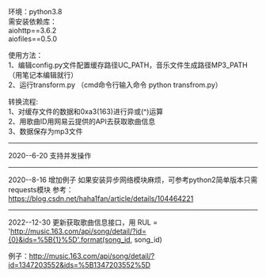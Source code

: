 环境：python3.8  
需安装依赖库：  
aiohttp==3.6.2  
aiofiles==0.5.0  

使用方法：  
1、编辑config.py文件配置缓存路径UC_PATH，音乐文件生成路径MP3_PATH（用笔记本编辑就行）  
2、运行transform.py  （cmd命令行输入命令 python transfrom.py） 

转换流程:  
1、对缓存文件的数据和0xa3(163)进行异或(^)运算  
2、用歌曲ID用网易云提供的API去获取歌曲信息  
3、数据保存为mp3文件  

****
2020--6-20  支持并发操作

****
2020--8-16
增加例子
如果安装异步网络模块麻烦，可参考python2简单版本只需requests模块
参考：https://blog.csdn.net/haha1fan/article/details/104464221

****

2022--12-30
更新获取歌曲信息接口，用
RUL = 'http://music.163.com/api/song/detail/?id={0}&ids=%5B{1}%5D'.format(song_id, song_id) 

例子：http://music.163.com/api/song/detail/?id=1347203552&ids=%5B1347203552%5D
